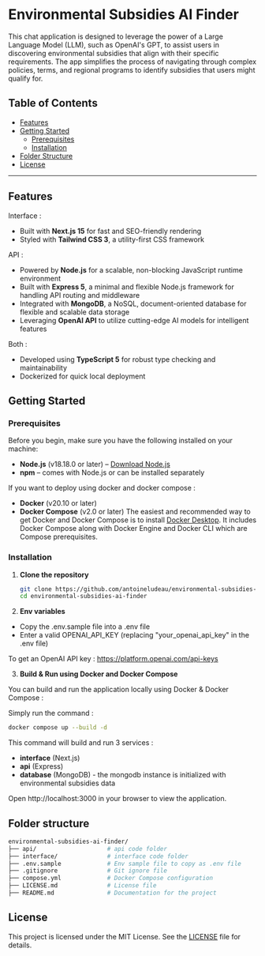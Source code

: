# Environmental Subsidies AI Finder

This chat application is designed to leverage the power of a Large Language Model (LLM), such as OpenAI's GPT, to assist users in discovering environmental subsidies that align with their specific requirements. The app simplifies the process of navigating through complex policies, terms, and regional programs to identify subsidies that users might qualify for.

<p align="center">
</p>

## Table of Contents

- [Features](#features)
- [Getting Started](#getting-started)
  - [Prerequisites](#prerequisites)
  - [Installation](#installation)
- [Folder Structure](#folder-structure)
- [License](#license)

---

## Features

Interface :
- Built with **Next.js 15** for fast and SEO-friendly rendering
- Styled with **Tailwind CSS 3**, a utility-first CSS framework

API :
- Powered by **Node.js** for a scalable, non-blocking JavaScript runtime environment
- Built with **Express 5**, a minimal and flexible Node.js framework for handling API routing and middleware
- Integrated with **MongoDB**, a NoSQL, document-oriented database for flexible and scalable data storage
- Leveraging **OpenAI API** to utilize cutting-edge AI models for intelligent features

Both :
- Developed using **TypeScript 5** for robust type checking and maintainability
- Dockerized for quick local deployment

## Getting Started

### Prerequisites

Before you begin, make sure you have the following installed on your machine:

- **Node.js** (v18.18.0 or later) – [Download Node.js](https://nodejs.org/)
- **npm** – comes with Node.js or can be installed separately

If you want to deploy using docker and docker compose : 
- **Docker** (v20.10 or later)
- **Docker Compose** (v2.0 or later)
The easiest and recommended way to get Docker and Docker Compose is to install [Docker Desktop](https://www.docker.com/products/docker-desktop/). It includes Docker Compose along with Docker Engine and Docker CLI which are Compose prerequisites.

### Installation

1. **Clone the repository**

   ```bash
   git clone https://github.com/antoineludeau/environmental-subsidies-ai-finder.git
   cd environmental-subsidies-ai-finder
   ```

2. **Env variables**

- Copy the .env.sample file into a .env file
- Enter a valid OPENAI_API_KEY (replacing "your_openai_api_key" in the .env file)

To get an OpenAI API key : https://platform.openai.com/api-keys

3. **Build & Run using Docker and Docker Compose**

You can build and run the application locally using Docker & Docker Compose :

Simply run the command : 
  ```bash
  docker compose up --build -d
  ```

This command will build and run 3 services : 
- **interface** (Next.js)
- **api** (Express)
- **database** (MongoDB) - the mongodb instance is initialized with environmental subsidies data


Open http://localhost:3000 in your browser to view the application.


## Folder structure

  ```bash
  environmental-subsidies-ai-finder/
  ├── api/                    # api code folder
  ├── interface/              # interface code folder
  ├── .env.sample             # Env sample file to copy as .env file
  ├── .gitignore              # Git ignore file
  ├── compose.yml             # Docker Compose configuration
  ├── LICENSE.md              # License file
  ├── README.md               # Documentation for the project
  ```


## License

This project is licensed under the MIT License. See the [LICENSE](./LICENSE.md) file for details.
